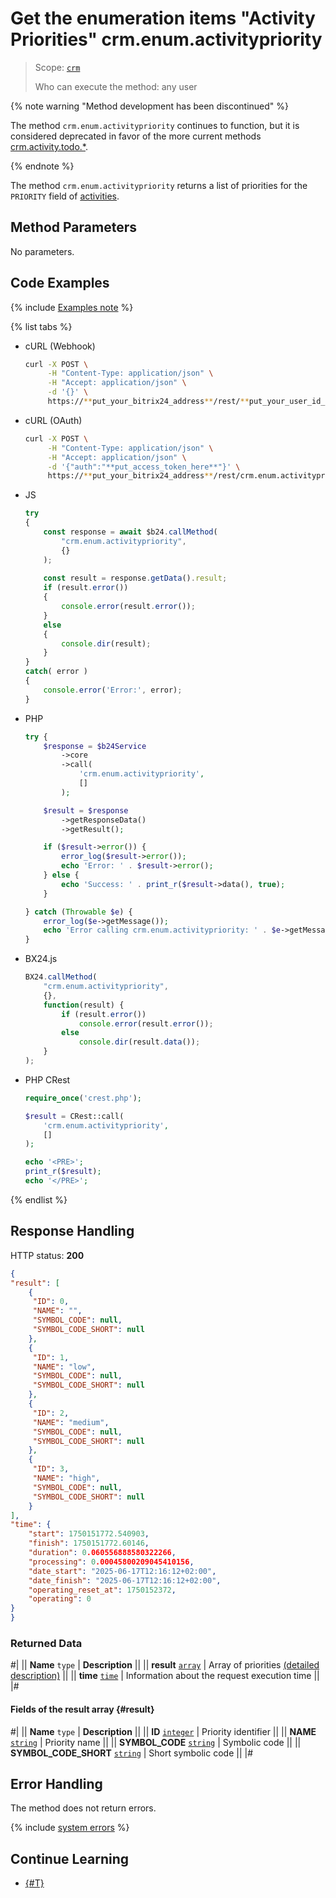 # Get the enumeration items "Activity Priorities" crm.enum.activitypriority

> Scope: [`crm`](../../../../scopes/permissions.md)
>
> Who can execute the method: any user

{% note warning "Method development has been discontinued" %}

The method `crm.enum.activitypriority` continues to function, but it is considered deprecated in favor of the more current methods [crm.activity.todo.*](../../../timeline/activities/todo/index.md).

{% endnote %}

The method `crm.enum.activitypriority` returns a list of priorities for the `PRIORITY` field of [activities](../../../timeline/activities/index.md).

## Method Parameters

No parameters.

## Code Examples

{% include [Examples note](../../../../../_includes/examples.md) %}

{% list tabs %}

- cURL (Webhook)

    ```bash
    curl -X POST \
         -H "Content-Type: application/json" \
         -H "Accept: application/json" \
         -d '{}' \
         https://**put_your_bitrix24_address**/rest/**put_your_user_id_here**/**put_your_webhook_here**/crm.enum.activitypriority
    ```

- cURL (OAuth)

    ```bash
    curl -X POST \
         -H "Content-Type: application/json" \
         -H "Accept: application/json" \
         -d '{"auth":"**put_access_token_here**"}' \
         https://**put_your_bitrix24_address**/rest/crm.enum.activitypriority
    ```

- JS

    ```js
    try
    {
    	const response = await $b24.callMethod(
    		"crm.enum.activitypriority",
    		{}
    	);
    	
    	const result = response.getData().result;
    	if (result.error())
    	{
    		console.error(result.error());
    	}
    	else
    	{
    		console.dir(result);
    	}
    }
    catch( error )
    {
    	console.error('Error:', error);
    }
    ```

- PHP

    ```php
    try {
        $response = $b24Service
            ->core
            ->call(
                'crm.enum.activitypriority',
                []
            );
    
        $result = $response
            ->getResponseData()
            ->getResult();
    
        if ($result->error()) {
            error_log($result->error());
            echo 'Error: ' . $result->error();
        } else {
            echo 'Success: ' . print_r($result->data(), true);
        }
    
    } catch (Throwable $e) {
        error_log($e->getMessage());
        echo 'Error calling crm.enum.activitypriority: ' . $e->getMessage();
    }
    ```

- BX24.js

    ```js
    BX24.callMethod(
        "crm.enum.activitypriority",
        {},
        function(result) {
            if (result.error())
                console.error(result.error());
            else
                console.dir(result.data());
        }
    );
    ```

- PHP CRest

    ```php
    require_once('crest.php');

    $result = CRest::call(
        'crm.enum.activitypriority',
        []
    );

    echo '<PRE>';
    print_r($result);
    echo '</PRE>';
    ```

{% endlist %}

## Response Handling

HTTP status: **200**

```json
{
"result": [
    {
     "ID": 0,
     "NAME": "",
     "SYMBOL_CODE": null,
     "SYMBOL_CODE_SHORT": null
    },
    {
     "ID": 1,
     "NAME": "low",
     "SYMBOL_CODE": null,
     "SYMBOL_CODE_SHORT": null
    },
    {
     "ID": 2,
     "NAME": "medium",
     "SYMBOL_CODE": null,
     "SYMBOL_CODE_SHORT": null
    },
    {
     "ID": 3,
     "NAME": "high",
     "SYMBOL_CODE": null,
     "SYMBOL_CODE_SHORT": null
    }
],
"time": {
    "start": 1750151772.540903,
    "finish": 1750151772.60146,
    "duration": 0.060556888580322266,
    "processing": 0.00045800209045410156,
    "date_start": "2025-06-17T12:16:12+02:00",
    "date_finish": "2025-06-17T12:16:12+02:00",
    "operating_reset_at": 1750152372,
    "operating": 0
}
}
```

### Returned Data

#|
|| **Name**
`type` | **Description** ||
|| **result**
[`array`](../../../../data-types.md) | Array of priorities [(detailed description)](#result) ||
|| **time**
[`time`](../../../../data-types.md#time) | Information about the request execution time ||
|#

#### Fields of the result array {#result}

#|
|| **Name**
`type` | **Description** ||
|| **ID**
[`integer`](../../../../data-types.md) | Priority identifier ||
|| **NAME**
[`string`](../../../../data-types.md) | Priority name ||
|| **SYMBOL_CODE**
[`string`](../../../../data-types.md) | Symbolic code ||
|| **SYMBOL_CODE_SHORT**
[`string`](../../../../data-types.md) | Short symbolic code ||
|#

## Error Handling

The method does not return errors.

{% include [system errors](../../../../../_includes/system-errors.md) %}

## Continue Learning

- [{#T}](./../index.md)